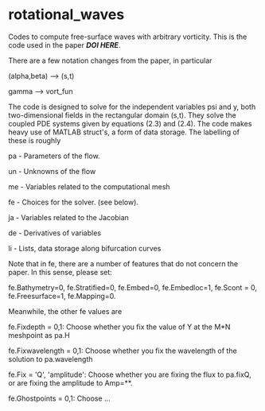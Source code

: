 # rotational_waves
Codes to compute free-surface waves with arbitrary vorticity. This is the code used in the paper ***DOI HERE***. 

There are a few notation changes from the paper, in particular 

  (alpha,beta) --> (s,t)

  gamma --> vort_fun


The code is designed to solve for the independent variables psi and y, both two-dimensional fields in the rectangular domain (s,t). They solve the coupled PDE systems given by equations (2.3) and (2.4). The code makes heavy use of MATLAB struct's, a form of data storage. The labelling of these is roughly

pa - Parameters of the flow.

un - Unknowns of the flow 

me - Variables related to the computational mesh

fe - Choices for the solver. (see below).

ja - Variables related to the Jacobian

de - Derivatives of variables

li - Lists, data storage along bifurcation curves

Note that in fe, there are a number of features that do not concern the paper. In this sense, please set:

fe.Bathymetry=0, fe.Stratified=0, fe.Embed=0, fe.Embedloc=1, fe.Scont = 0, fe.Freesurface=1, fe.Mapping=0.

Meanwhile, the other fe values are

fe.Fixdepth = 0,1: Choose whether you fix the value of Y at the M*N meshpoint as pa.H

fe.Fixwavelength = 0,1: Choose whether you fix the wavelength of the solution to pa.wavelength

fe.Fix = 'Q', 'amplitude': Choose whether you are fixing the flux to pa.fixQ, or are fixing the amplitude to Amp=**.

fe.Ghostpoints = 0,1: Choose ...




